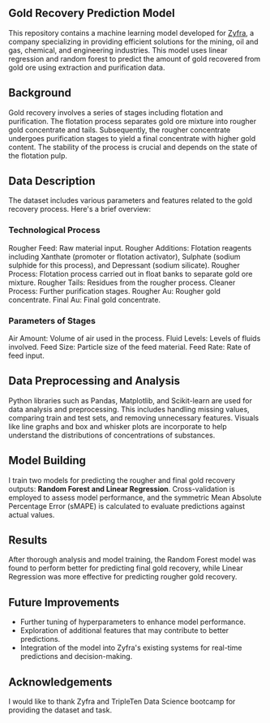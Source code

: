 ## Gold Recovery Prediction Model

This repository contains a machine learning model developed for [Zyfra](https://www.zyfra.com/), a company specializing in providing efficient solutions for the mining, oil and gas, chemical, and engineering industries. This model uses linear regression and random forest to predict the amount of gold recovered from gold ore using extraction and purification data.

## Background

Gold recovery involves a series of stages including flotation and purification. The flotation process separates gold ore mixture into rougher gold concentrate and tails. Subsequently, the rougher concentrate undergoes purification stages to yield a final concentrate with higher gold content. The stability of the process is crucial and depends on the state of the flotation pulp.

## Data Description

The dataset includes various parameters and features related to the gold recovery process. Here's a brief overview:

### Technological Process
Rougher Feed: Raw material input.
Rougher Additions: Flotation reagents including Xanthate (promoter or flotation activator), Sulphate (sodium sulphide for this process), and Depressant (sodium silicate).
Rougher Process: Flotation process carried out in float banks to separate gold ore mixture.
Rougher Tails: Residues from the rougher process.
Cleaner Process: Further purification stages.
Rougher Au: Rougher gold concentrate.
Final Au: Final gold concentrate.

### Parameters of Stages
Air Amount: Volume of air used in the process.
Fluid Levels: Levels of fluids involved.
Feed Size: Particle size of the feed material.
Feed Rate: Rate of feed input.

## Data Preprocessing and Analysis

Python libraries such as Pandas, Matplotlib, and Scikit-learn are used for data analysis and preprocessing. This includes handling missing values, comparing train and test sets, and removing unnecessary features. Visuals like line graphs and box and whisker plots are incorporate to help understand the distributions of concentrations of substances.

## Model Building

I train two models for predicting the rougher and final gold recovery outputs: **Random Forest and Linear Regression**. Cross-validation is employed to assess model performance, and the symmetric Mean Absolute Percentage Error (sMAPE) is calculated to evaluate predictions against actual values.

## Results

After thorough analysis and model training, the Random Forest model was found to perform better for predicting final gold recovery, while Linear Regression was more effective for predicting rougher gold recovery. 

## Future Improvements

- Further tuning of hyperparameters to enhance model performance.
- Exploration of additional features that may contribute to better predictions.
- Integration of the model into Zyfra's existing systems for real-time predictions and decision-making.

## Acknowledgements

I would like to thank Zyfra and TripleTen Data Science bootcamp for providing the dataset and task.
